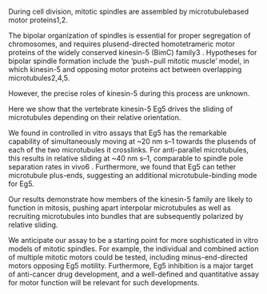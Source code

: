 During cell division, mitotic spindles are assembled by microtubulebased motor proteins1,2.

The bipolar organization of spindles is essential for proper segregation of chromosomes, and requires plusend-directed homotetrameric motor proteins of the widely conserved kinesin-5 (BimC) family3 . Hypotheses for bipolar spindle formation include the ‘push−pull mitotic muscle’ model, in which kinesin-5 and opposing motor proteins act between overlapping microtubules2,4,5.

However, the precise roles of kinesin-5 during this process are unknown.

Here we show that the vertebrate kinesin-5 Eg5 drives the sliding of microtubules depending on their relative orientation.

We found in controlled in vitro assays that Eg5 has the remarkable capability of simultaneously moving at ~20 nm s–1 towards the plusends of each of the two microtubules it crosslinks. For anti-parallel microtubules, this results in relative sliding at ~40 nm s–1, comparable to spindle pole separation rates in vivo6 . Furthermore, we found that Eg5 can tether microtubule plus-ends, suggesting an additional microtubule-binding mode for Eg5.

Our results demonstrate how members of the kinesin-5 family are likely to function in mitosis, pushing apart interpolar microtubules as well as recruiting microtubules into bundles that are subsequently polarized by relative sliding.

We anticipate our assay to be a starting point for more sophisticated in vitro models of mitotic spindles. For example, the individual and combined action of multiple mitotic motors could be tested, including minus-end-directed motors opposing Eg5 motility. Furthermore, Eg5 inhibition is a major target of anti-cancer drug development, and a well-defined and quantitative assay for motor function will be relevant for such developments.